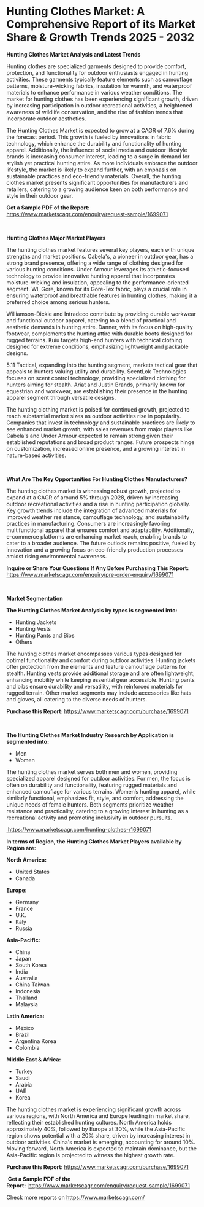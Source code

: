 <p><h1>Hunting Clothes Market: A Comprehensive Report of its Market Share & Growth Trends 2025 - 2032</h1></p><p><strong>Hunting Clothes Market Analysis and Latest Trends</strong></p>
<p><p>Hunting clothes are specialized garments designed to provide comfort, protection, and functionality for outdoor enthusiasts engaged in hunting activities. These garments typically feature elements such as camouflage patterns, moisture-wicking fabrics, insulation for warmth, and waterproof materials to enhance performance in various weather conditions. The market for hunting clothes has been experiencing significant growth, driven by increasing participation in outdoor recreational activities, a heightened awareness of wildlife conservation, and the rise of fashion trends that incorporate outdoor aesthetics.</p><p>The Hunting Clothes Market is expected to grow at a CAGR of 7.6% during the forecast period. This growth is fueled by innovations in fabric technology, which enhance the durability and functionality of hunting apparel. Additionally, the influence of social media and outdoor lifestyle brands is increasing consumer interest, leading to a surge in demand for stylish yet practical hunting attire. As more individuals embrace the outdoor lifestyle, the market is likely to expand further, with an emphasis on sustainable practices and eco-friendly materials. Overall, the hunting clothes market presents significant opportunities for manufacturers and retailers, catering to a growing audience keen on both performance and style in their outdoor gear.</p></p>
<p><strong>Get a Sample PDF of the Report:&nbsp;</strong> <a href="https://www.marketscagr.com/enquiry/request-sample/1699071?utm_campaign=3249&utm_medium=2&utm_source=Github&utm_content=ia&utm_term=04042025&utm_id=hunting-clothes">https://www.marketscagr.com/enquiry/request-sample/1699071</a></p>
<p>&nbsp;</p>
<p><strong>Hunting Clothes Major Market Players</strong></p>
<p><p>The hunting clothes market features several key players, each with unique strengths and market positions. Cabela's, a pioneer in outdoor gear, has a strong brand presence, offering a wide range of clothing designed for various hunting conditions. Under Armour leverages its athletic-focused technology to provide innovative hunting apparel that incorporates moisture-wicking and insulation, appealing to the performance-oriented segment. WL Gore, known for its Gore-Tex fabric, plays a crucial role in ensuring waterproof and breathable features in hunting clothes, making it a preferred choice among serious hunters.</p><p>Williamson-Dickie and Intradeco contribute by providing durable workwear and functional outdoor apparel, catering to a blend of practical and aesthetic demands in hunting attire. Danner, with its focus on high-quality footwear, complements the hunting attire with durable boots designed for rugged terrains. Kuiu targets high-end hunters with technical clothing designed for extreme conditions, emphasizing lightweight and packable designs.</p><p>5.11 Tactical, expanding into the hunting segment, markets tactical gear that appeals to hunters valuing utility and durability. ScentLok Technologies focuses on scent control technology, providing specialized clothing for hunters aiming for stealth. Ariat and Justin Brands, primarily known for equestrian and workwear, are establishing their presence in the hunting apparel segment through versatile designs.</p><p>The hunting clothing market is poised for continued growth, projected to reach substantial market sizes as outdoor activities rise in popularity. Companies that invest in technology and sustainable practices are likely to see enhanced market growth, with sales revenues from major players like Cabela's and Under Armour expected to remain strong given their established reputations and broad product ranges. Future prospects hinge on customization, increased online presence, and a growing interest in nature-based activities.</p></p>
<p>&nbsp;</p>
<p><strong>What Are The Key Opportunities For Hunting Clothes Manufacturers?</strong></p>
<p><p>The hunting clothes market is witnessing robust growth, projected to expand at a CAGR of around 5% through 2028, driven by increasing outdoor recreational activities and a rise in hunting participation globally. Key growth trends include the integration of advanced materials for improved weather resistance, camouflage technology, and sustainability practices in manufacturing. Consumers are increasingly favoring multifunctional apparel that ensures comfort and adaptability. Additionally, e-commerce platforms are enhancing market reach, enabling brands to cater to a broader audience. The future outlook remains positive, fueled by innovation and a growing focus on eco-friendly production processes amidst rising environmental awareness.</p></p>
<p><strong>Inquire or Share Your Questions If Any Before Purchasing This Report:</strong> <a href="https://www.marketscagr.com/enquiry/pre-order-enquiry/1699071?utm_campaign=3249&utm_medium=2&utm_source=Github&utm_content=ia&utm_term=04042025&utm_id=hunting-clothes">https://www.marketscagr.com/enquiry/pre-order-enquiry/1699071</a></p>
<p>&nbsp;</p>
<p><strong>Market Segmentation</strong></p>
<p><strong>The Hunting Clothes Market Analysis by types is segmented into:</strong></p>
<p><ul><li>Hunting Jackets</li><li>Hunting Vests</li><li>Hunting Pants and Bibs</li><li>Others</li></ul></p>
<p><p>The hunting clothes market encompasses various types designed for optimal functionality and comfort during outdoor activities. Hunting jackets offer protection from the elements and feature camouflage patterns for stealth. Hunting vests provide additional storage and are often lightweight, enhancing mobility while keeping essential gear accessible. Hunting pants and bibs ensure durability and versatility, with reinforced materials for rugged terrain. Other market segments may include accessories like hats and gloves, all catering to the diverse needs of hunters.</p></p>
<p><strong>Purchase this Report:&nbsp;</strong><a href="https://www.marketscagr.com/purchase/1699071?utm_campaign=3249&utm_medium=2&utm_source=Github&utm_content=ia&utm_term=04042025&utm_id=hunting-clothes">https://www.marketscagr.com/purchase/1699071</a></p>
<p>&nbsp;</p>
<p><strong>The Hunting Clothes Market Industry Research by Application is segmented into:</strong></p>
<p><ul><li>Men</li><li>Women</li></ul></p>
<p><p>The hunting clothes market serves both men and women, providing specialized apparel designed for outdoor activities. For men, the focus is often on durability and functionality, featuring rugged materials and enhanced camouflage for various terrains. Women’s hunting apparel, while similarly functional, emphasizes fit, style, and comfort, addressing the unique needs of female hunters. Both segments prioritize weather resistance and practicality, catering to a growing interest in hunting as a recreational activity and promoting inclusivity in outdoor pursuits.</p></p>
<p><a href="https://www.marketscagr.com/hunting-clothes-r1699071?utm_campaign=3249&utm_medium=2&utm_source=Github&utm_content=ia&utm_term=04042025&utm_id=hunting-clothes">&nbsp;https://www.marketscagr.com/hunting-clothes-r1699071</a></p>
<p><strong>In terms of Region, the Hunting Clothes Market Players available by Region are:</strong></p>
<p>
    <p> <strong> North America: </strong>
        <ul>
            <li>United States</li>
            <li>Canada</li>
        </ul>
        </p> 
    <p> <strong> Europe: </strong>
        <ul>
            <li>Germany</li>
            <li>France</li>
            <li>U.K.</li>
            <li>Italy</li>
            <li>Russia</li>
        </ul>
        </p> 
    <p> <strong> Asia-Pacific: </strong>
        <ul>
            <li>China</li>
            <li>Japan</li>
            <li>South Korea</li>
            <li>India</li>
            <li>Australia</li>
            <li>China Taiwan</li>
            <li>Indonesia</li>
            <li>Thailand</li>
            <li>Malaysia</li>
        </ul>
        </p> 
    <p> <strong> Latin America: </strong>
        <ul>
            <li>Mexico</li>
            <li>Brazil</li>
            <li>Argentina Korea</li>
            <li>Colombia</li>
        </ul>
        </p> 
    <p> <strong> Middle East & Africa: </strong>
        <ul>
            <li>Turkey</li>
            <li>Saudi</li>
            <li>Arabia</li>
            <li>UAE</li>
            <li>Korea</li>
        </ul>
    </p>
    </p>
<p><p>The hunting clothes market is experiencing significant growth across various regions, with North America and Europe leading in market share, reflecting their established hunting cultures. North America holds approximately 40%, followed by Europe at 30%, while the Asia-Pacific region shows potential with a 20% share, driven by increasing interest in outdoor activities. China's market is emerging, accounting for around 10%. Moving forward, North America is expected to maintain dominance, but the Asia-Pacific region is projected to witness the highest growth rate.</p></p>
<p><strong>Purchase this Report: </strong><a href="https://www.marketscagr.com/purchase/1699071?utm_campaign=3249&utm_medium=2&utm_source=Github&utm_content=ia&utm_term=04042025&utm_id=hunting-clothes">https://www.marketscagr.com/purchase/1699071</a></p>
<p>&nbsp;<strong>Get a Sample PDF of the Report:&nbsp;&nbsp;</strong><a href="https://www.marketscagr.com/enquiry/request-sample/1699071?utm_campaign=3249&utm_medium=2&utm_source=Github&utm_content=ia&utm_term=04042025&utm_id=hunting-clothes">https://www.marketscagr.com/enquiry/request-sample/1699071</a></p>
<p><strong></strong></p>
<p>Check more reports on <a href="https://www.marketscagr.com/?utm_campaign=3249&utm_medium=2&utm_source=Github&utm_content=ia&utm_term=04042025&utm_id=hunting-clothes">https://www.marketscagr.com/</a></p>